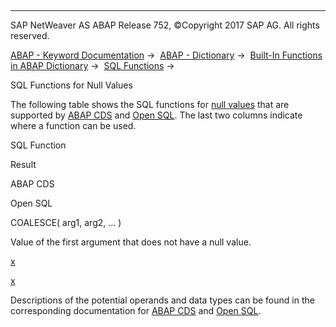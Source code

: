   

* * *

SAP NetWeaver AS ABAP Release 752, ©Copyright 2017 SAP AG. All rights reserved.

[ABAP - Keyword Documentation](javascript:call_link\('abenabap.htm'\)) →  [ABAP - Dictionary](javascript:call_link\('abenabap_dictionary.htm'\)) →  [Built-In Functions in ABAP Dictionary](javascript:call_link\('abenddic_builtin_functions.htm'\)) →  [SQL Functions](javascript:call_link\('abensql_functions.htm'\)) → 

SQL Functions for Null Values

The following table shows the SQL functions for [null values](javascript:call_link\('abennull_value_glosry.htm'\) "Glossary Entry") that are supported by [ABAP CDS](javascript:call_link\('abenabap_cds_glosry.htm'\) "Glossary Entry") and [Open SQL](javascript:call_link\('abenopen_sql_glosry.htm'\) "Glossary Entry"). The last two columns indicate where a function can be used.

SQL Function

Result

ABAP CDS

Open SQL

COALESCE( arg1, arg2, ... )

Value of the first argument that does not have a null value.

[x](javascript:call_link\('abencds_f1_coalesce_expression.htm'\))

[x](javascript:call_link\('abensql_coalesce.htm'\))

Descriptions of the potential operands and data types can be found in the corresponding documentation for [ABAP CDS](javascript:call_link\('abencds_f1_coalesce_expression.htm'\)) and [Open SQL](javascript:call_link\('abensql_coalesce.htm'\)).